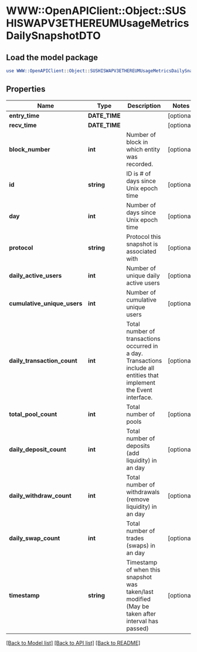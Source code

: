 # WWW::OpenAPIClient::Object::SUSHISWAPV3ETHEREUMUsageMetricsDailySnapshotDTO

## Load the model package
```perl
use WWW::OpenAPIClient::Object::SUSHISWAPV3ETHEREUMUsageMetricsDailySnapshotDTO;
```

## Properties
Name | Type | Description | Notes
------------ | ------------- | ------------- | -------------
**entry_time** | **DATE_TIME** |  | [optional] 
**recv_time** | **DATE_TIME** |  | [optional] 
**block_number** | **int** | Number of block in which entity was recorded. | [optional] 
**id** | **string** | ID is # of days since Unix epoch time | [optional] 
**day** | **int** | Number of days since Unix epoch time | [optional] 
**protocol** | **string** | Protocol this snapshot is associated with | [optional] 
**daily_active_users** | **int** | Number of unique daily active users | [optional] 
**cumulative_unique_users** | **int** | Number of cumulative unique users | [optional] 
**daily_transaction_count** | **int** | Total number of transactions occurred in a day. Transactions include all entities that implement the Event interface. | [optional] 
**total_pool_count** | **int** | Total number of pools | [optional] 
**daily_deposit_count** | **int** | Total number of deposits (add liquidity) in an day | [optional] 
**daily_withdraw_count** | **int** | Total number of withdrawals (remove liquidity) in an day | [optional] 
**daily_swap_count** | **int** | Total number of trades (swaps) in an day | [optional] 
**timestamp** | **string** | Timestamp of when this snapshot was taken/last modified (May be taken after interval has passed) | [optional] 

[[Back to Model list]](../README.md#documentation-for-models) [[Back to API list]](../README.md#documentation-for-api-endpoints) [[Back to README]](../README.md)


